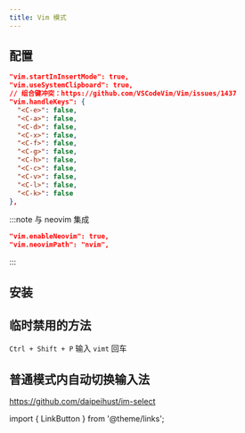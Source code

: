 ```yaml
---
title: Vim 模式
---
```


## 配置

```json
"vim.startInInsertMode": true,
"vim.useSystemClipboard": true,
// 组合键冲突：https://github.com/VSCodeVim/Vim/issues/1437
"vim.handleKeys": {
  "<C-e>": false,
  "<C-a>": false,
  "<C-d>": false,
  "<C-x>": false,
  "<C-f>": false,
  "<C-g>": false,
  "<C-h>": false,
  "<C-c>": false,
  "<C-v>": false,
  "<C-l>": false,
  "<C-k>": false
},
```

:::note 与 neovim 集成

```json
"vim.enableNeovim": true,
"vim.neovimPath": "nvim",
```

:::

## 安装

<LinkButton outline href="vscode:extension/vscodevim.Vim" name="VSCode" />
<LinkButton outline href="vscodium:extension/vscodevim.Vim" name="VSCodium" />

## 临时禁用的方法

`Ctrl + Shift + P` 输入 `vimt` 回车

## 普通模式内自动切换输入法

https://github.com/daipeihust/im-select

import { LinkButton } from '@theme/links';
